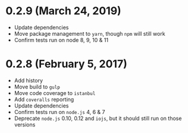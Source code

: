 0.2.9 (March 24, 2019)
====================

* Update dependencies
* Move package management to `yarn`, though `npm` will still work
* Confirm tests run on node 8, 9, 10 & 11

0.2.8 (February 5, 2017)
====================

* Add history
* Move build to `gulp`
* Move code coverage to `istanbul`
* Add `coveralls` reporting
* Update dependencies
* Confirm tests run on `node.js` 4, 6 & 7
* Deprecate `node.js` 0.10, 0.12 and `iojs`, but it should still run on those versions
